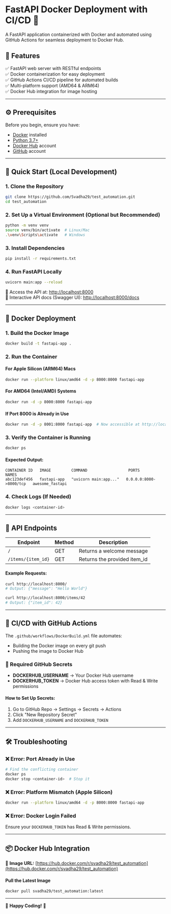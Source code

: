 # FastAPI Docker Deployment with CI/CD 🚀

A FastAPI application containerized with Docker and automated using GitHub Actions for seamless deployment to Docker Hub.

## 📌 Features
✅ FastAPI web server with RESTful endpoints  
✅ Docker containerization for easy deployment  
✅ GitHub Actions CI/CD pipeline for automated builds  
✅ Multi-platform support (AMD64 & ARM64)  
✅ Docker Hub integration for image hosting  

---

## ⚙️ Prerequisites
Before you begin, ensure you have:
- [Docker](https://www.docker.com/get-started) installed
- [Python 3.7+](https://www.python.org/downloads/)
- [Docker Hub](https://hub.docker.com/) account
- [GitHub](https://github.com/) account

---

## 🚀 Quick Start (Local Development)

### 1. Clone the Repository
```bash
git clone https://github.com/Svadha29/test_automation.git
cd test_automation
```

### 2. Set Up a Virtual Environment (Optional but Recommended)
```bash
python -m venv venv
source venv/bin/activate  # Linux/Mac
.\venv\Scripts\activate   # Windows
```

### 3. Install Dependencies
```bash
pip install -r requirements.txt
```

### 4. Run FastAPI Locally
```bash
uvicorn main:app --reload
```
🔹 Access the API at: [http://localhost:8000](http://localhost:8000)  
🔹 Interactive API docs (Swagger UI): [http://localhost:8000/docs](http://localhost:8000/docs)  

---

## 🐳 Docker Deployment

### 1. Build the Docker Image
```bash
docker build -t fastapi-app .
```

### 2. Run the Container
#### For Apple Silicon (ARM64) Macs
```bash
docker run --platform linux/amd64 -d -p 8000:8000 fastapi-app
```
#### For AMD64 (Intel/AMD) Systems
```bash
docker run -d -p 8000:8000 fastapi-app
```
#### If Port 8000 is Already in Use
```bash
docker run -d -p 8001:8000 fastapi-app  # Now accessible at http://localhost:8001
```

### 3. Verify the Container is Running
```bash
docker ps
```
#### Expected Output:
```
CONTAINER ID   IMAGE         COMMAND                  PORTS                    NAMES
abc123def456   fastapi-app   "uvicorn main:app..."   0.0.0.0:8000->8000/tcp   awesome_fastapi
```

### 4. Check Logs (If Needed)
```bash
docker logs <container-id>
```

---

## 🔌 API Endpoints
| Endpoint        | Method | Description                |
|---------------|--------|----------------------------|
| `/`           | GET    | Returns a welcome message |
| `/items/{item_id}` | GET    | Returns the provided item_id |

#### Example Requests:
```bash
curl http://localhost:8000/
# Output: {"message": "Hello World"}

curl http://localhost:8000/items/42
# Output: {"item_id": 42}
```

---

## 🤖 CI/CD with GitHub Actions

The `.github/workflows/DockerBuild.yml` file automates:
- Building the Docker image on every git push
- Pushing the image to Docker Hub

### 🔑 Required GitHub Secrets
- **DOCKERHUB_USERNAME** → Your Docker Hub username
- **DOCKERHUB_TOKEN** → Docker Hub access token with Read & Write permissions

#### How to Set Up Secrets:
1. Go to GitHub Repo → Settings → Secrets → Actions
2. Click "New Repository Secret"
3. Add `DOCKERHUB_USERNAME` and `DOCKERHUB_TOKEN`

---

## 🛠 Troubleshooting

### ❌ Error: Port Already in Use
```bash
# Find the conflicting container
docker ps
docker stop <container-id>  # Stop it
```

### ❌ Error: Platform Mismatch (Apple Silicon)
```bash
docker run --platform linux/amd64 -d -p 8000:8000 fastapi-app
```

### ❌ Error: Docker Login Failed
Ensure your `DOCKERHUB_TOKEN` has Read & Write permissions.

---

## 📦 Docker Hub Integration
🔗 **Image URL:** [https://hub.docker.com/r/svadha29/test_automation](https://hub.docker.com/r/svadha29/test_automation)

#### Pull the Latest Image
```bash
docker pull svadha29/test_automation:latest
```

---

🚀 **Happy Coding!** 🎉

